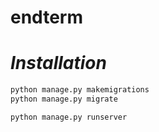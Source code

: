 # endterm
# _Installation_
```bash
python manage.py makemigrations
python manage.py migrate
```
```bash
python manage.py runserver
```

